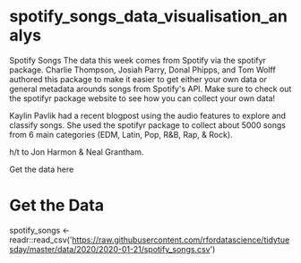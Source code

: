 # spotify_songs_data_visualisation_analys

Spotify Songs
The data this week comes from Spotify via the spotifyr package. Charlie Thompson, Josiah Parry, Donal Phipps, and Tom Wolff authored this package to make it easier to get either your own data or general metadata arounds songs from Spotify's API. Make sure to check out the spotifyr package website to see how you can collect your own data!

Kaylin Pavlik had a recent blogpost using the audio features to explore and classify songs. She used the spotifyr package to collect about 5000 songs from 6 main categories (EDM, Latin, Pop, R&B, Rap, & Rock).

h/t to Jon Harmon & Neal Grantham.

Get the data here
# Get the Data

spotify_songs <- readr::read_csv('https://raw.githubusercontent.com/rfordatascience/tidytuesday/master/data/2020/2020-01-21/spotify_songs.csv')

